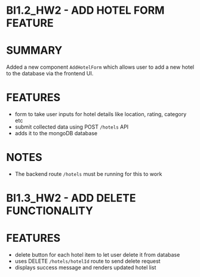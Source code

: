 # BI1.2_HW2 - ADD HOTEL FORM FEATURE

# SUMMARY
Added a new component `AddHotelForm` which allows user to add a new hotel to the database via the frontend UI.

# FEATURES
- form to take user inputs for hotel details like location, rating, category etc
- submit collected data using POST `/hotels` API
- adds it to the mongoDB database

# NOTES 
- The backend route `/hotels` must be running for this to work

# BI1.3_HW2 - ADD DELETE FUNCTIONALITY

# FEATURES
- delete button for each hotel item to let user delete it from database
- uses DELETE `/hotels/hotelId` route to send delete request
- displays success message and renders updated hotel list
